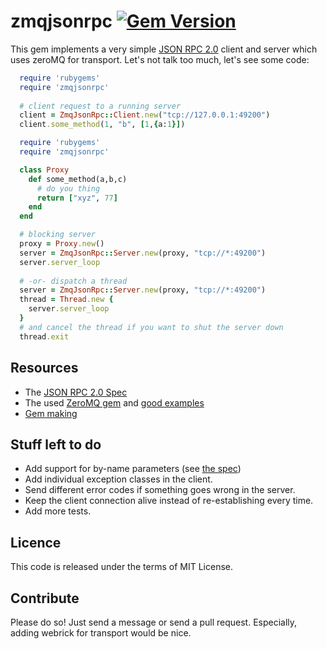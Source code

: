 # zmqjsonrpc [![Gem Version](https://img.shields.io/gem/v/zmqjsonrpc.svg)](https://rubygems.org/gems/zmqjsonrpc)

This gem implements a very simple [JSON RPC 2.0](http://www.jsonrpc.org/specification) client and server which uses zeroMQ for transport.
Let's not talk too much, let's see some code:

```ruby
  require 'rubygems'
  require 'zmqjsonrpc'
  
  # client request to a running server
  client = ZmqJsonRpc::Client.new("tcp://127.0.0.1:49200")
  client.some_method(1, "b", [1,{a:1}])
```

```ruby
  require 'rubygems'
  require 'zmqjsonrpc'

  class Proxy
    def some_method(a,b,c)
      # do you thing
      return ["xyz", 77]
    end
  end

  # blocking server
  proxy = Proxy.new()
  server = ZmqJsonRpc::Server.new(proxy, "tcp://*:49200")
  server.server_loop
  
  # -or- dispatch a thread
  server = ZmqJsonRpc::Server.new(proxy, "tcp://*:49200")
  thread = Thread.new {
    server.server_loop
  }
  # and cancel the thread if you want to shut the server down
  thread.exit
```

## Resources

* The [JSON RPC 2.0 Spec](http://www.jsonrpc.org/specification)
* The used [ZeroMQ gem](https://github.com/chuckremes/ffi-rzmq) and [good examples](http://github.com/andrewvc/learn-ruby-zeromq)
* [Gem making](http://guides.rubygems.org/make-your-own-gem/)

## Stuff left to do

* Add support for by-name parameters (see [the spec](http://www.jsonrpc.org/specification#parameter_structures))
* Add individual exception classes in the client.
* Send different error codes if something goes wrong in the server.
* Keep the client connection alive instead of re-establishing every time.
* Add more tests.

## Licence

This code is released under the terms of MIT License.

## Contribute

Please do so! Just send a message or send a pull request.
Especially, adding webrick for transport would be nice.
